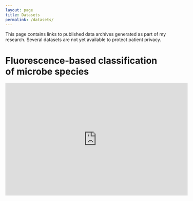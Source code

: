 ```yaml
---
layout: page
title: Datasets
permalink: /datasets/
---
```


This page contains links to published data archives generated as part of my research. Several datasets
are not yet available to protect patient privacy.

<!--more-->

# Fluorescence-based classification of microbe species
<iframe src="https://widgets.figshare.com/articles/22194397/embed?show_title=1" width="568" height="351" allowfullscreen frameborder="0"></iframe>
